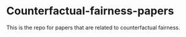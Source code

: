 # Counterfactual-fairness-papers
This is the repo for papers that are related to counterfactual fairness.
